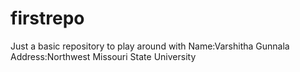 # firstrepo
Just a basic repository to play around with
Name:Varshitha Gunnala
Address:Northwest Missouri State University 
